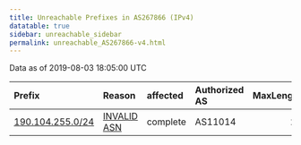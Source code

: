 ```yaml
---
title: Unreachable Prefixes in AS267866 (IPv4)
datatable: true
sidebar: unreachable_sidebar
permalink: unreachable_AS267866-v4.html
---
```


Data as of 2019-08-03 18:05:00 UTC


<div class="datatable-begin"></div>

| Prefix                                                     | Reason                                                                                                   | affected   | Authorized AS   |   MaxLength | Anchor                                         |   unreachable /24s |
|:-----------------------------------------------------------|:---------------------------------------------------------------------------------------------------------|:-----------|:----------------|------------:|:-----------------------------------------------|-------------------:|
| [190.104.255.0/24](https://stat.ripe.net/190.104.255.0/24) | [INVALID ASN](https://rpki-validator.ripe.net/announcement-preview?asn=AS267866&prefix=190.104.255.0/24) | complete   | AS11014         |          24 | [LACNIC](unreachable_LACNIC_RPKI_Root-v4.html) |                  1 |

<div class="datatable-end"></div>